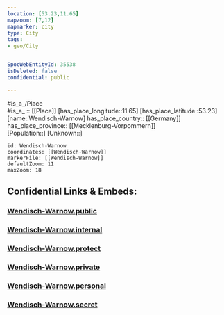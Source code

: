 ```yaml
---
location: [53.23,11.65] 
mapzoom: [7,12] 
mapmarker: city 
type: City
tags:
- geo/City


SpocWebEntityId: 35538
isDeleted: false
confidential: public

---
```

#is_a_/Place  
#is_a_ :: [[Place]] 
[has_place_longitude::11.65] 
[has_place_latitude::53.23] 
[name::Wendisch-Warnow] 
has_place_country:: [[Germany]]  
has_place_province:: [[Mecklenburg-Vorpommern]]  
[Population::] 
[Unknown::] 


```leaflet
id: Wendisch-Warnow
coordinates: [[Wendisch-Warnow]] 
markerFile: [[Wendisch-Warnow]] 
defaultZoom: 11 
maxZoom: 18
```


## Confidential Links & Embeds: 

### [Wendisch-Warnow.public](/_public/\Earth\Continent\Europe\Europe~Central\Germany\Germany~East\Brandenburg\counties~Brandenburg\Prignitz\cities~Prignitz\KarstädtWendisch-Warnow.public.md) 

### [Wendisch-Warnow.internal](/_internal/\Earth\Continent\Europe\Europe~Central\Germany\Germany~East\Brandenburg\counties~Brandenburg\Prignitz\cities~Prignitz\KarstädtWendisch-Warnow.internal.md) 

### [Wendisch-Warnow.protect](/_protect/\Earth\Continent\Europe\Europe~Central\Germany\Germany~East\Brandenburg\counties~Brandenburg\Prignitz\cities~Prignitz\KarstädtWendisch-Warnow.protect.md) 

### [Wendisch-Warnow.private](/_private/\Earth\Continent\Europe\Europe~Central\Germany\Germany~East\Brandenburg\counties~Brandenburg\Prignitz\cities~Prignitz\KarstädtWendisch-Warnow.private.md) 

### [Wendisch-Warnow.personal](/_personal/\Earth\Continent\Europe\Europe~Central\Germany\Germany~East\Brandenburg\counties~Brandenburg\Prignitz\cities~Prignitz\KarstädtWendisch-Warnow.personal.md) 

### [Wendisch-Warnow.secret](/_secret/\Earth\Continent\Europe\Europe~Central\Germany\Germany~East\Brandenburg\counties~Brandenburg\Prignitz\cities~Prignitz\KarstädtWendisch-Warnow.secret.md)

